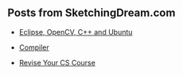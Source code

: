 ## Posts from SketchingDream.com					

- [Eclipse, OpenCV, C++ and Ubuntu](https://rawgit.com/sayef/tech/master/blog/image-processing/eclipse-opencv-and-ubuntu.html)

- [Compiler](https://rawgit.com/sayef/tech/master/blog/compiler/index.html)

- [Revise Your CS Course](https://rawgit.com/sayef/tech/master/blog/revise-your-cs-course/index.html)

    

